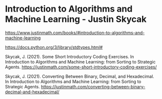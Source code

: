 # Introduction to Algorithms and Machine Learning - Justin Skycak
https://www.justinmath.com/books/#introduction-to-algorithms-and-machine-learning

https://docs.python.org/3/library/stdtypes.html#

Skycak, J. (2021). Some Short Introductory Coding Exercises. In Introduction to Algorithms and Machine Learning: from Sorting to Strategic Agents. https://justinmath.com/some-short-introductory-coding-exercises/

Skycak, J. (2021). Converting Between Binary, Decimal, and Hexadecimal. In Introduction to Algorithms and Machine Learning: from Sorting to Strategic Agents. https://justinmath.com/converting-between-binary-decimal-and-hexadecimal/

